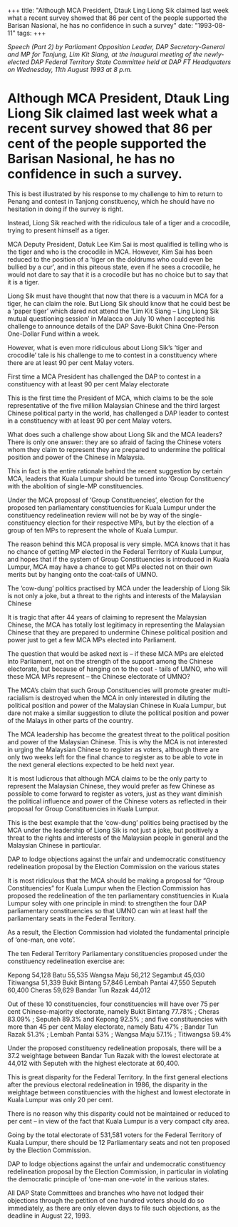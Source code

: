+++ 
title: "Although MCA President, Dtauk Ling Liong Sik claimed last week what a recent survey showed that 86 per cent of the people supported the Barisan Nasional, he has no confidence in such a survey"
date: "1993-08-11"
tags:
+++

_Speech (Part 2) by Parliament Opposition Leader, DAP Secretary-General and MP for Tanjung, Lim Kit Siang, at the inaugurai meeting of the newly-elected DAP Federal Territory State Committee held at DAP FT Headquaters on Wednesday, 11th August 1993 at 8 p.m._

# Although MCA President, Dtauk Ling Liong Sik claimed last week what a recent survey showed that 86 per cent of the people supported the Barisan Nasional, he has no confidence in such a survey.

This is best illustrated by his response to my challenge to him to return to Penang and contest in Tanjong constituency, which he should have no hesitation in doing if the survey is right.</u>

Instead, Liong Sik reached with the ridiculous tale of a tiger and a crocodile, trying to present himself as a tiger.

MCA Deputy President, Datuk Lee Kim Sai is most qualified is telling who is the tiger and who is the crocodile in MCA. However, Kim Sai has been reduced to the position of a ‘tiger on the doldrums who could even be bullied by a cur’, and in this piteous state, even if he sees a crocodile, he would not dare to say that it is a crocodile but has no choice but to say that it is a tiger.

Liong Sik must have thought that now that there is a vacuum in MCA for a tiger, he can claim the role. But Liong Sik should know that he could best be a ‘paper tiger’ which dared not attend the ‘Lim Kit Siang – Ling Liong Sik mutual questioning session’ in Malacca on July 10 when I accepted his challenge to announce details of the DAP Save-Bukit China One-Person One-Dollar Fund within a week.

However, what is even more ridiculous about Liong Sik’s ‘tiger and crocodile’ tale is his challenge to me to contest in a constituency where there are at least 90 per cent Malay voters.

First time a MCA President has challenged the DAP to contest in a constituency with at least 90 per cent Malay electorate


This is the first time the President of MCA, which claims to be the sole representative of the five million Malaysian Chinese and the third largest Chinese political party in the world, has challenged a DAP leader to contest in a constituency with at least 90 per cent Malay voters.

What does such a challenge show about Liong Sik and the MCA leaders? There is only one answer: they are so afraid of facing the Chinese voters whom they claim to represent they are prepared to undermine the political position and power of the Chinese in Malaysia.

This in fact is the entire rationale behind the recent suggestion by certain MCA, leaders that Kuala Lumpur should be turned into ‘Group Constituency’ with the abolition of single-MP constituencies.

Under the MCA proposal of ‘Group Constituencies’, election for the proposed ten parliamentary constituencies for Kuala Lumpur under the constituency redelineation review will not be by way of the single-constituency election for their respective MPs, but by the election of a group of ten MPs to represent the whole of Kuala Lumpur. 

The reason behind this MCA proposal is very simple. MCA knows that it has no chance of getting MP elected in the Federal Territory of Kuala Lumpur, and hopes that if the system of Group Constituencies is introduced in Kuala Lumpur, MCA may have a chance to get MPs elected not on their own merits but by hanging onto the coat-tails of UMNO.

The ‘cow-dung’ politics practised by MCA under the leadership of Liong Sik is not only a joke, but a threat to the rights and interests of the Malaysian Chinese


It is tragic that after 44 years of claiming to represent the Malaysian Chinese, the MCA has totally lost legitimacy in representing the Malaysian Chinese that they are prepared to undermine Chinese political position and power just to get a few MCA MPs elected into Parliament.

The question that would be asked next is – if these MCA MPs are elelcted into Parliament, not on the strength of the support among the Chinese electorate, but because of hanging on to the coat -  tails of UMNO, who will these MCA MPs represent – the Chinese electorate of UMNO?

The MCA’s claim that such Group Constituencies will promote greater multi-racialism is destroyed when the MCA in only interested in diluting the political position and power of the Malaysian Chinese in Kuala Lumpur, but dare not make a similar suggestion to dilute the political position and power of the Malays in other parts of the country.

The MCA leadership has become the greatest threat to the political position and power of the Malaysian Chinese. This is why the MCA is not interested in urging the Malaysian Chinese to register as voters, although there are only two weeks left for the final chance to register as to be able to vote in the next general elections expected to be held next year.

It is most ludicrous that although MCA claims to be the only party to represent the Malaysian Chinese, they would prefer as few Chinese as possible to come forward to register as voters, just as they want diminish the political influence and power of the Chinese voters as reflected in their proposal for Group Constituencies in Kuala Lumpur.

This is the best example that the ‘cow-dung’ politics being practised by the MCA under the leadership of Liong Sik is not just a joke, but positively a threat to the rights and interests of the Malaysian people in general and the Malaysian Chinese in particular.

DAP to lodge objections against the unfair and undemocratic constituency redelineation proposal by the Election Commission on the various states


It is most ridiculous that the MCA should be making a proposal for “Group Constituencies” for Kuala Lumpur when the Election Commission has proposed the redelineation of the ten parliamentary constituencies in Kuala Lumpur soley with one principle in mind: to strengthen the four DAP parliamentary constituencies so that UMNO can win at least half the parliamentary seats in the Federal Territory.

As a result, the Election Commission had violated the fundamental principle of ‘one-man, one vote’.

The ten Federal Territory Parliamentary constituencies proposed under the constituency redelineation exercise are:

Kepong				54,128
Batu				55,535
Wangsa Maju			56,212
Segambut			45,030
Titiwangsa			51,339
Bukit Bintang			57,846
Lembah Pantai			47,550
Seputeh				60,400
Cheras				59,629
Bandar Tun Razak		44,012

Out of these 10 constituencies, four constituencies will have over 75 per cent Chinese-majority electorate, namely Bukit Bintang 77.78% ; Cheras 83.09% ; Seputeh 89.3% and Kepong 92.5% ; and five constituencies with more than 45 per cent Malay electorate, namely Batu 47% ; Bandar Tun Razak 51.3% ; Lembah Pantai 53% ; Wangsa Maju 57.1% ; Titiwangsa 59.4%

Under the proposed constituency redelineation proposals, there will be a 37.2 weightage between Bandar Tun Razak with the lowest electorate at 44,012 with Seputeh with the highest electorate at 60,400.

This is great disparity for the Federal Territory. In the first general elections after the previous electoral redelineation in 1986, the disparity in the weightage between constituencies with the highest and lowest electorate in Kuala Lumpur was only 20 per cent.

There is no reason why this disparity could not be maintained or reduced to per cent – in view of the fact that Kuala Lumpur is a very compact city area.

Going by the total electorate of 531,581 voters for the Federal Territory of Kuala Lumpur, there should be 12 Parliamentary seats and not ten proposed by the Election Commission.

DAP to lodge objections against the unfair and undemocratic constituency redelineation proposal by the Election Commission, in particular in violating the democratic principle of ‘one-man one-vote’ in the various states.

All DAP State Committees and branches who have not lodged their objections through the petition of one hundred voters should do so immediately, as there are only eleven days to file such objections, as the deadline in August 22, 1993.
 
